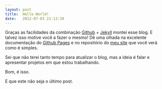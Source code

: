 ```yaml
---
layout: post
title:  Hello World!
date:   2012-07-03 21:12:39
---
```


Graças as facilidades da combinação [Github](http://github.com) + [Jekyll](http://github.com/mojombo/jekyll) montei esse blog. E talvez isso motive você a fazer o mesmo! Dê uma olhada na excelente documentação do [Github Pages](http://pages.github.com/) e no repositório do [meu site](http://github.com/igorbonadio/igorbonadio.github.com) que você verá como é simples.

Sei que não terei tanto tempo para atualizar o blog, mas a ideia é falar e apresentar projetos em que estou trabalhando.

Bom, é isso.

E que este não seja o último post.